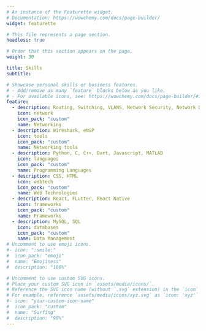 ```yaml
---
# An instance of the Featurette widget.
# Documentation: https://wowchemy.com/docs/page-builder/
widget: featurette

# This file represents a page section.
headless: true

# Order that this section appears on the page.
weight: 30

title: Skills
subtitle:

# Showcase personal skills or business features.
# - Add/remove as many `feature` blocks below as you like.
# - For available icons, see: https://wowchemy.com/docs/page-builder/#icons
feature:
  - description: Routing, Switching, VLANS, Network Security, Network Design, ACL Management, Network Access Control
    icon: network
    icon_pack: "custom"
    name: Networking
  - description: Wireshark, eNSP
    icon: tools
    icon_pack: "custom"
    name: Networking tools
  - description: Python, C, C++, Dart, Javascript, MATLAB
    icon: languages
    icon_pack: "custom"
    name: Programming Languages
  - description: CSS, HTML
    icon: webtech
    icon_pack: "custom"
    name: Web Technologies
  - description: React, FLutter, React Native
    icon: frameworks
    icon_pack: "custom"
    name: Frameworks
  - description: MySQL, SQL
    icon: databases
    icon_pack: "custom"
    name: Data Management
# Uncomment to use emoji icons.
#- icon: ":smile:"
#  icon_pack: "emoji"
#  name: "Emojiness"
#  description: "100%"

# Uncomment to use custom SVG icons.
# Place your custom SVG icon in `assets/media/icons/`.
# Reference the SVG icon name (without `.svg` extension) in the `icon` field.
# For example, reference `assets/media/icons/xyz.svg` as `icon: 'xyz'`
#- icon: "your-custom-icon-name"
#  icon_pack: "custom"
#  name: "Surfing"
#  description: "90%"
---
```


